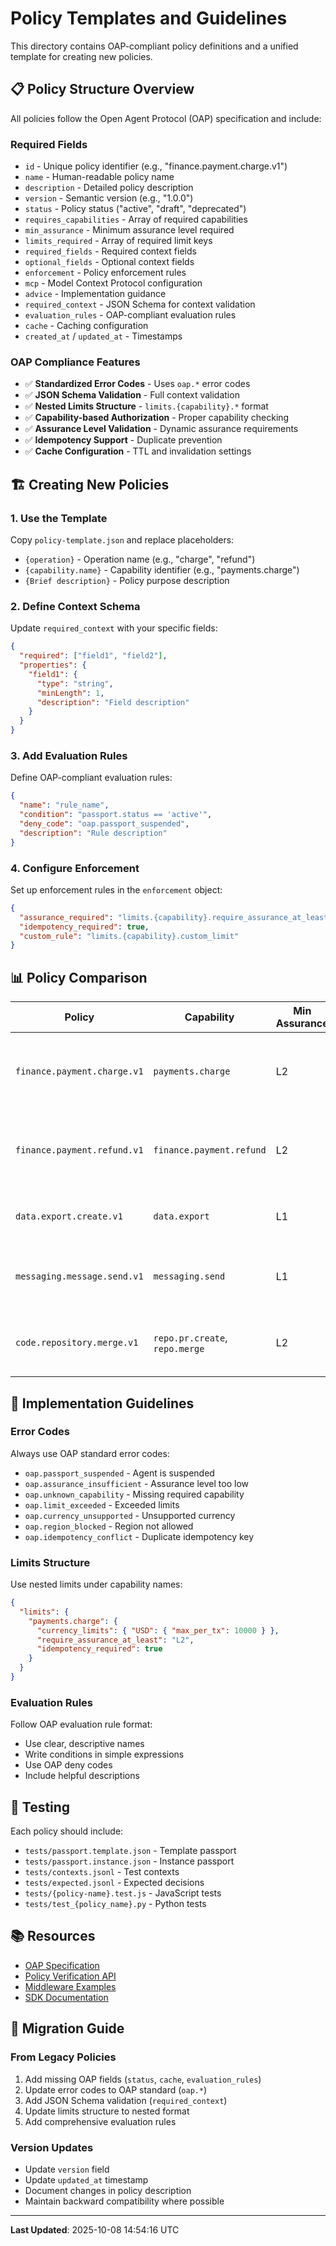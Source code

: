 # Policy Templates and Guidelines

This directory contains OAP-compliant policy definitions and a unified template for creating new policies.

## 📋 **Policy Structure Overview**

All policies follow the Open Agent Protocol (OAP) specification and include:

### **Required Fields**
- `id` - Unique policy identifier (e.g., "finance.payment.charge.v1")
- `name` - Human-readable policy name
- `description` - Detailed policy description
- `version` - Semantic version (e.g., "1.0.0")
- `status` - Policy status ("active", "draft", "deprecated")
- `requires_capabilities` - Array of required capabilities
- `min_assurance` - Minimum assurance level required
- `limits_required` - Array of required limit keys
- `required_fields` - Required context fields
- `optional_fields` - Optional context fields
- `enforcement` - Policy enforcement rules
- `mcp` - Model Context Protocol configuration
- `advice` - Implementation guidance
- `required_context` - JSON Schema for context validation
- `evaluation_rules` - OAP-compliant evaluation rules
- `cache` - Caching configuration
- `created_at` / `updated_at` - Timestamps

### **OAP Compliance Features**
- ✅ **Standardized Error Codes** - Uses `oap.*` error codes
- ✅ **JSON Schema Validation** - Full context validation
- ✅ **Nested Limits Structure** - `limits.{capability}.*` format
- ✅ **Capability-based Authorization** - Proper capability checking
- ✅ **Assurance Level Validation** - Dynamic assurance requirements
- ✅ **Idempotency Support** - Duplicate prevention
- ✅ **Cache Configuration** - TTL and invalidation settings

## 🏗️ **Creating New Policies**

### **1. Use the Template**
Copy `policy-template.json` and replace placeholders:
- `{operation}` - Operation name (e.g., "charge", "refund")
- `{capability.name}` - Capability identifier (e.g., "payments.charge")
- `{Brief description}` - Policy purpose description

### **2. Define Context Schema**
Update `required_context` with your specific fields:
```json
{
  "required": ["field1", "field2"],
  "properties": {
    "field1": {
      "type": "string",
      "minLength": 1,
      "description": "Field description"
    }
  }
}
```

### **3. Add Evaluation Rules**
Define OAP-compliant evaluation rules:
```json
{
  "name": "rule_name",
  "condition": "passport.status == 'active'",
  "deny_code": "oap.passport_suspended",
  "description": "Rule description"
}
```

### **4. Configure Enforcement**
Set up enforcement rules in the `enforcement` object:
```json
{
  "assurance_required": "limits.{capability}.require_assurance_at_least",
  "idempotency_required": true,
  "custom_rule": "limits.{capability}.custom_limit"
}
```

## 📊 **Policy Comparison**

| **Policy** | **Capability** | **Min Assurance** | **Key Features** |
|------------|----------------|-------------------|------------------|
| `finance.payment.charge.v1` | `payments.charge` | L2 | Multi-currency, merchant allowlists, category blocking |
| `finance.payment.refund.v1` | `finance.payment.refund` | L2 | Cross-currency denial, reason codes, order validation |
| `data.export.create.v1` | `data.export` | L1 | Row limits, PII handling, format validation |
| `messaging.message.send.v1` | `messaging.send` | L1 | Rate limiting, channel restrictions, mention policies |
| `code.repository.merge.v1` | `repo.pr.create`, `repo.merge` | L2 | PR limits, path restrictions, review requirements |

## 🔧 **Implementation Guidelines**

### **Error Codes**
Always use OAP standard error codes:
- `oap.passport_suspended` - Agent is suspended
- `oap.assurance_insufficient` - Assurance level too low
- `oap.unknown_capability` - Missing required capability
- `oap.limit_exceeded` - Exceeded limits
- `oap.currency_unsupported` - Unsupported currency
- `oap.region_blocked` - Region not allowed
- `oap.idempotency_conflict` - Duplicate idempotency key

### **Limits Structure**
Use nested limits under capability names:
```json
{
  "limits": {
    "payments.charge": {
      "currency_limits": { "USD": { "max_per_tx": 10000 } },
      "require_assurance_at_least": "L2",
      "idempotency_required": true
    }
  }
}
```

### **Evaluation Rules**
Follow OAP evaluation rule format:
- Use clear, descriptive names
- Write conditions in simple expressions
- Use OAP deny codes
- Include helpful descriptions

## 🧪 **Testing**

Each policy should include:
- `tests/passport.template.json` - Template passport
- `tests/passport.instance.json` - Instance passport
- `tests/contexts.jsonl` - Test contexts
- `tests/expected.jsonl` - Expected decisions
- `tests/{policy-name}.test.js` - JavaScript tests
- `tests/test_{policy_name}.py` - Python tests

## 📚 **Resources**

- [OAP Specification](../spec/oap/)
- [Policy Verification API](../functions/api/verify/policy/)
- [Middleware Examples](../middleware/)
- [SDK Documentation](../sdk/)

## 🔄 **Migration Guide**

### **From Legacy Policies**
1. Add missing OAP fields (`status`, `cache`, `evaluation_rules`)
2. Update error codes to OAP standard (`oap.*`)
3. Add JSON Schema validation (`required_context`)
4. Update limits structure to nested format
5. Add comprehensive evaluation rules

### **Version Updates**
- Update `version` field
- Update `updated_at` timestamp
- Document changes in policy description
- Maintain backward compatibility where possible

---

**Last Updated**: 2025-10-08 14:54:16 UTC

